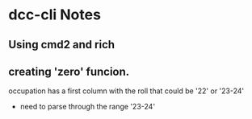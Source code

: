 # dcc-cli Notes

## Using cmd2 and rich

## creating 'zero' funcion.

occupation has a first column with the roll that could be '22' or '23-24'

- need to parse through the range '23-24'
